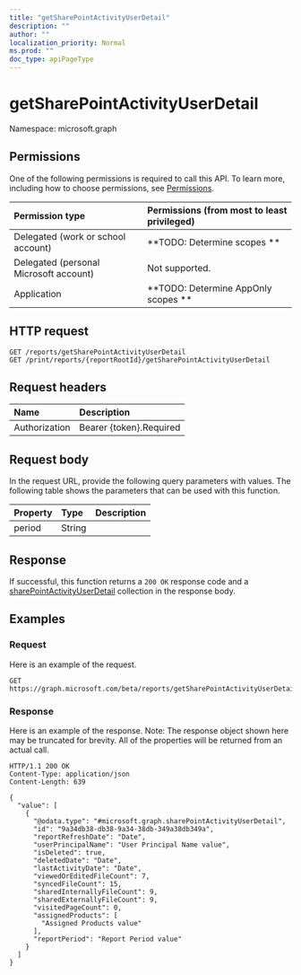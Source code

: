 ```yaml
---
title: "getSharePointActivityUserDetail"
description: ""
author: ""
localization_priority: Normal
ms.prod: ""
doc_type: apiPageType
---
```


# getSharePointActivityUserDetail

Namespace: microsoft.graph



## Permissions
One of the following permissions is required to call this API. To learn more, including how to choose permissions, see [Permissions](/concepts/permissions-reference.md).

|Permission type|Permissions (from most to least privileged)|
|:---|:---|
|Delegated (work or school account)|**TODO: Determine scopes **|
|Delegated (personal Microsoft account)|Not supported.|
|Application|**TODO: Determine AppOnly scopes **|

## HTTP request
<!-- {
  "blockType": "ignored"
}
-->
``` http
GET /reports/getSharePointActivityUserDetail
GET /print/reports/{reportRootId}/getSharePointActivityUserDetail
```

## Request headers
|Name|Description|
|:---|:---|
|Authorization|Bearer {token}.Required|

## Request body
In the request URL, provide the following query parameters with values.
The following table shows the parameters that can be used with this function.

|Property|Type|Description|
|:---|:---|:---|
|period|String||



## Response
If successful, this function returns a `200 OK` response code and a [sharePointActivityUserDetail](../resources/sharepointactivityuserdetail.md) collection in the response body.

## Examples

### Request
Here is an example of the request.
<!-- {
  "blockType": "request",
  "name": "reportroot_getsharepointactivityuserdetail"
}
-->
``` http
GET https://graph.microsoft.com/beta/reports/getSharePointActivityUserDetail(period='parameterValue')
```

### Response
Here is an example of the response. Note: The response object shown here may be truncated for brevity. All of the properties will be returned from an actual call.
<!-- {
  "blockType": "response",
  "truncated": true,
  "@odata.type": "collection(microsoft.graph.sharepointactivityuserdetail)"
}
-->
``` http
HTTP/1.1 200 OK
Content-Type: application/json
Content-Length: 639

{
  "value": [
    {
      "@odata.type": "#microsoft.graph.sharePointActivityUserDetail",
      "id": "9a34db38-db38-9a34-38db-349a38db349a",
      "reportRefreshDate": "Date",
      "userPrincipalName": "User Principal Name value",
      "isDeleted": true,
      "deletedDate": "Date",
      "lastActivityDate": "Date",
      "viewedOrEditedFileCount": 7,
      "syncedFileCount": 15,
      "sharedInternallyFileCount": 9,
      "sharedExternallyFileCount": 9,
      "visitedPageCount": 0,
      "assignedProducts": [
        "Assigned Products value"
      ],
      "reportPeriod": "Report Period value"
    }
  ]
}
```


